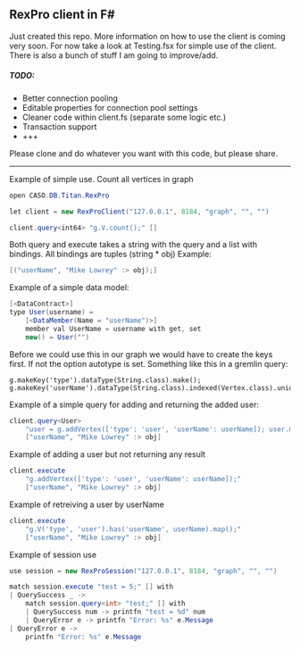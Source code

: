 RexPro client in F#
---

Just created this repo. More information on how to use the client is coming very soon.
For now take a look at Testing.fsx for simple use of the client.
There is also a bunch of stuff I am going to improve/add.

##### TODO:
- Better connection pooling
- Editable properties for connection pool settings
- Cleaner code within client.fs (separate some logic etc.)
- Transaction support
- +++

Please clone and do whatever you want with this code, but please share.

---

Example of simple use. Count all vertices in graph
```c#
open CASO.DB.Titan.RexPro

let client = new RexProClient("127.0.0.1", 8184, "graph", "", "")

client.query<int64> "g.V.count();" []
```

Both query and execute takes a string with the query and a list with bindings.
All bindings are tuples (string * obj)
Example: 
```c# 
[("userName", "Mike Lowrey" :> obj);]
```

Example of a simple data model:
```c#
[<DataContract>]
type User(username) =
    [<DataMember(Name = "userName")>]
    member val UserName = username with get, set
    new() = User("")
```

Before we could use this in our graph we would have to create the keys first. If not the option autotype is set.
Something like this in a gremlin query:
```
g.makeKey('type').dataType(String.class).make();
g.makeKey('userName').dataType(String.class).indexed(Vertex.class).unique().make();
```

Example of a simple query for adding and returning the added user:
```c#
client.query<User>
    "user = g.addVertex(['type': 'user', 'userName': userName]); user.map();" 
    ["userName", "Mike Lowrey" :> obj]
```

Example of adding a user but not returning any result
```c#
client.execute
    "g.addVertex(['type': 'user', 'userName': userName]);" 
    ["userName", "Mike Lowrey" :> obj]
```

Example of retreiving a user by userName
```c#
client.execute
    "g.V('type', 'user').has('userName', userName).map();" 
    ["userName", "Mike Lowrey" :> obj]
```

Example of session use
```c#
use session = new RexProSession("127.0.0.1", 8184, "graph", "", "")

match session.execute "test = 5;" [] with
| QuerySuccess _ -> 
    match session.query<int> "test;" [] with
    | QuerySuccess num -> printfn "test = %d" num
    | QueryError e -> printfn "Error: %s" e.Message
| QueryError e -> 
    printfn "Error: %s" e.Message
```
